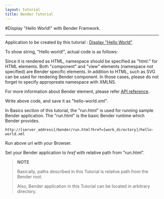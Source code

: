 ```yaml
---
layout: tutorial
title: Bender Tutorial
---
```

#Display "Hello World!" with Bender Framwork.

-----
Application to be created by this tutorial : [Display "Hello World"](../../run.html?href=docs/tutorial/hello-world.xml)

To show string, "Hello world!", actual code is as follows:


<blockquote class="code">
</blockquote>
<script src="../../flexo.js">
</script>
<script>
flexo.ez_xhr("hello-world.xml", { responsType: "text" }, function (req) {
  document.querySelector("blockquote").appendChild(flexo.$pre(req.response));
});
</script>

Since it is rendered as HTML, namespace should be specified as "html:" for HTML elements.
Both "component" and "view" elements (namespace not specified) are Bender specific elements.
In addition to HTML, such as SVG can be used for rendering Bender component. In those cases, please do not forget to specify appropreate namespace with XMLNS.

For more information about Bender element, please refer [API reference](../reference/reference.html).

Write above code, and save it as "hello-world.xml".

In Basics section of this tutorial, the "run.html" is used for
running sample Bender application.
The "run.html" is the basic Bender runtime which Bender provides.

    http://[server_address]/bender/run.html?href=[work_directory]/hello-world.xml

Run above url with your Browser.

Set your Bender application to *href* with relative path from "run.html".

> __NOTE__
>
> Basically, paths described in this Tutorial is relative path
> from the Bender root.
>
> Also, Bender application in this Tutorial can be located in arbitrary
> directory.

